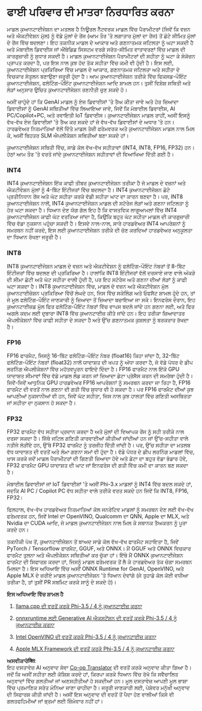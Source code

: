 <!--
CO_OP_TRANSLATOR_METADATA:
{
  "original_hash": "d658062de70b131ef4c0bff69b5fc70e",
  "translation_date": "2025-05-09T13:22:22+00:00",
  "source_file": "md/01.Introduction/04/QuantifyingPhi.md",
  "language_code": "pa"
}
-->
# **ਫਾਈ ਪਰਿਵਾਰ ਦੀ ਮਾਤਰਾ ਨਿਰਧਾਰਿਤ ਕਰਨਾ**

ਮਾਡਲ ਕੁਆਨਟਾਈਜੇਸ਼ਨ ਦਾ ਮਤਲਬ ਹੈ ਨਿਊਰਲ ਨੈੱਟਵਰਕ ਮਾਡਲ ਵਿੱਚ ਪੈਰਾਮੀਟਰਾਂ (ਜਿਵੇਂ ਕਿ ਵਜ਼ਨ ਅਤੇ ਐਕਟੀਵੇਸ਼ਨ ਮੁੱਲ) ਨੂੰ ਵੱਡੇ ਮੁੱਲਾਂ ਦੇ ਰੇਂਜ (ਆਮ ਤੌਰ 'ਤੇ ਲਗਾਤਾਰ ਮੁੱਲਾਂ ਦਾ ਰੇਂਜ) ਤੋਂ ਛੋਟੇ ਸੀਮਿਤ ਮੁੱਲਾਂ ਦੇ ਰੇਂਜ ਵਿੱਚ ਬਦਲਣਾ। ਇਹ ਤਕਨੀਕ ਮਾਡਲ ਦੇ ਆਕਾਰ ਅਤੇ ਗਣਨਾਤਮਕ ਜਟਿਲਤਾ ਨੂੰ ਘਟਾ ਸਕਦੀ ਹੈ ਅਤੇ ਮੋਬਾਈਲ ਡਿਵਾਈਸ ਜਾਂ ਐਂਬੇਡਿਡ ਸਿਸਟਮ ਵਰਗੇ ਸਰੋਤ-ਸੀਮਿਤ ਵਾਤਾਵਰਣਾਂ ਵਿੱਚ ਮਾਡਲ ਦੀ ਕਾਰਗੁਜ਼ਾਰੀ ਨੂੰ ਸੁਧਾਰ ਸਕਦੀ ਹੈ। ਮਾਡਲ ਕੁਆਨਟਾਈਜੇਸ਼ਨ ਪੈਰਾਮੀਟਰਾਂ ਦੀ ਸਹੀਤਾ ਨੂੰ ਘਟਾ ਕੇ ਸੰਕੋਚਨ ਪ੍ਰਾਪਤ ਕਰਦਾ ਹੈ, ਪਰ ਇਸ ਨਾਲ ਕੁਝ ਹੱਦ ਤੱਕ ਸਹੀਤਾ ਵਿੱਚ ਕਮੀ ਵੀ ਹੁੰਦੀ ਹੈ। ਇਸ ਲਈ, ਕੁਆਨਟਾਈਜੇਸ਼ਨ ਪ੍ਰਕਿਰਿਆ ਵਿੱਚ ਮਾਡਲ ਦੇ ਆਕਾਰ, ਗਣਨਾਤਮਕ ਜਟਿਲਤਾ ਅਤੇ ਸਹੀਤਾ ਦੇ ਵਿਚਕਾਰ ਸੰਤੁਲਨ ਬਣਾਉਣਾ ਜਰੂਰੀ ਹੁੰਦਾ ਹੈ। ਆਮ ਕੁਆਨਟਾਈਜੇਸ਼ਨ ਤਰੀਕੇ ਵਿੱਚ ਫਿਕਸਡ-ਪੌਇੰਟ ਕੁਆਨਟਾਈਜੇਸ਼ਨ, ਫਲੋਟਿੰਗ-ਪੌਇੰਟ ਕੁਆਨਟਾਈਜੇਸ਼ਨ ਆਦਿ ਸ਼ਾਮਲ ਹਨ। ਤੁਸੀਂ ਵਿਸ਼ੇਸ਼ ਸਥਿਤੀ ਅਤੇ ਲੋੜਾਂ ਅਨੁਸਾਰ ਉਚਿਤ ਕੁਆਨਟਾਈਜੇਸ਼ਨ ਰਣਨੀਤੀ ਚੁਣ ਸਕਦੇ ਹੋ।

ਅਸੀਂ ਚਾਹੁੰਦੇ ਹਾਂ ਕਿ GenAI ਮਾਡਲ ਨੂੰ ਏਜ ਡਿਵਾਈਸਾਂ 'ਤੇ ਤੈਅ ਕੀਤਾ ਜਾਵੇ ਅਤੇ ਹੋਰ ਜ਼ਿਆਦਾ ਡਿਵਾਈਸਾਂ ਨੂੰ GenAI ਸਥਿਤੀਆਂ ਵਿੱਚ ਲਿਆਇਆ ਜਾਵੇ, ਜਿਵੇਂ ਕਿ ਮੋਬਾਈਲ ਡਿਵਾਈਸ, AI PC/Copilot+PC, ਅਤੇ ਰਵਾਇਤੀ IoT ਡਿਵਾਈਸ। ਕੁਆਨਟਾਈਜੇਸ਼ਨ ਮਾਡਲ ਰਾਹੀਂ, ਅਸੀਂ ਇਸਨੂੰ ਵੱਖ-ਵੱਖ ਏਜ ਡਿਵਾਈਸਾਂ 'ਤੇ ਤੈਅ ਕਰ ਸਕਦੇ ਹਾਂ ਜੋ ਵੱਖ-ਵੱਖ ਡਿਵਾਈਸਾਂ ਦੇ ਅਧਾਰ 'ਤੇ ਹਨ। ਹਾਰਡਵੇਅਰ ਨਿਰਮਾਤਿਆਂ ਵੱਲੋਂ ਦਿੱਤੇ ਮਾਡਲ ਤੇਜ਼ੀ ਫਰੇਮਵਰਕ ਅਤੇ ਕੁਆਨਟਾਈਜੇਸ਼ਨ ਮਾਡਲ ਨਾਲ ਮਿਲ ਕੇ, ਅਸੀਂ ਬਿਹਤਰ SLM ਐਪਲੀਕੇਸ਼ਨ ਸਥਿਤੀਆਂ ਬਣਾ ਸਕਦੇ ਹਾਂ।

ਕੁਆਨਟਾਈਜੇਸ਼ਨ ਸਥਿਤੀ ਵਿੱਚ, ਸਾਡੇ ਕੋਲ ਵੱਖ-ਵੱਖ ਸਹੀਤਾਵਾਂ (INT4, INT8, FP16, FP32) ਹਨ। ਹੇਠਾਂ ਆਮ ਤੌਰ 'ਤੇ ਵਰਤੇ ਜਾਂਦੇ ਕੁਆਨਟਾਈਜੇਸ਼ਨ ਸਹੀਤਾਵਾਂ ਦੀ ਵਿਆਖਿਆ ਦਿੱਤੀ ਗਈ ਹੈ।

### **INT4**

INT4 ਕੁਆਨਟਾਈਜੇਸ਼ਨ ਇੱਕ ਕਾਫ਼ੀ ਤੀਬਰ ਕੁਆਨਟਾਈਜੇਸ਼ਨ ਤਰੀਕਾ ਹੈ ਜੋ ਮਾਡਲ ਦੇ ਵਜ਼ਨਾਂ ਅਤੇ ਐਕਟੀਵੇਸ਼ਨ ਮੁੱਲਾਂ ਨੂੰ 4-ਬਿੱਟ ਇੰਟੀਜਰਾਂ ਵਿੱਚ ਬਦਲਦਾ ਹੈ। INT4 ਕੁਆਨਟਾਈਜੇਸ਼ਨ ਛੋਟੇ ਪ੍ਰਤੀਨਿਧਾਨ ਰੇਂਜ ਅਤੇ ਘੱਟ ਸਹੀਤਾ ਕਰਕੇ ਵੱਡੀ ਸਹੀਤਾ ਘਾਟ ਦਾ ਕਾਰਨ ਬਣਦਾ ਹੈ। ਪਰ, INT8 ਕੁਆਨਟਾਈਜੇਸ਼ਨ ਨਾਲੋਂ, INT4 ਕੁਆਨਟਾਈਜੇਸ਼ਨ ਮਾਡਲ ਦੀ ਸਟੋਰੇਜ ਲੋੜਾਂ ਅਤੇ ਗਣਨਾ ਜਟਿਲਤਾ ਨੂੰ ਹੋਰ ਘਟਾ ਸਕਦਾ ਹੈ। ਧਿਆਨ ਦੇਣ ਯੋਗ ਗੱਲ ਇਹ ਹੈ ਕਿ ਵਾਸਤਵਿਕ ਲਾਗੂਆਮਲਾਂ ਵਿੱਚ INT4 ਕੁਆਨਟਾਈਜੇਸ਼ਨ ਕਾਫ਼ੀ ਘੱਟ ਵਰਤਿਆ ਜਾਂਦਾ ਹੈ, ਕਿਉਂਕਿ ਬਹੁਤ ਘੱਟ ਸਹੀਤਾ ਮਾਡਲ ਦੀ ਕਾਰਗੁਜ਼ਾਰੀ ਵਿੱਚ ਵੱਡਾ ਨੁਕਸਾਨ ਪਹੁੰਚਾ ਸਕਦੀ ਹੈ। ਇਸਦੇ ਨਾਲ-ਨਾਲ, ਸਾਰੇ ਹਾਰਡਵੇਅਰ INT4 ਆਪਰੇਸ਼ਨਾਂ ਨੂੰ ਸਮਰਥਨ ਨਹੀਂ ਕਰਦੇ, ਇਸ ਲਈ ਕੁਆਨਟਾਈਜੇਸ਼ਨ ਤਰੀਕੇ ਦੀ ਚੋਣ ਕਰਦਿਆਂ ਹਾਰਡਵੇਅਰ ਅਨੁਕੂਲਤਾ ਦਾ ਧਿਆਨ ਰੱਖਣਾ ਜਰੂਰੀ ਹੈ।

### **INT8**

INT8 ਕੁਆਨਟਾਈਜੇਸ਼ਨ ਮਾਡਲ ਦੇ ਵਜ਼ਨ ਅਤੇ ਐਕਟੀਵੇਸ਼ਨ ਨੂੰ ਫਲੋਟਿੰਗ-ਪੌਇੰਟ ਨੰਬਰਾਂ ਤੋਂ 8-ਬਿੱਟ ਇੰਟੀਜਰਾਂ ਵਿੱਚ ਬਦਲਣ ਦੀ ਪ੍ਰਕਿਰਿਆ ਹੈ। ਹਾਲਾਂਕਿ INT8 ਇੰਟੀਜਰਾਂ ਵੱਲੋਂ ਦਰਸਾਏ ਜਾਣ ਵਾਲੇ ਅੰਕੜੇ ਦੀ ਸੀਮਾ ਛੋਟੀ ਅਤੇ ਘੱਟ ਸਹੀਤਾ ਵਾਲੀ ਹੁੰਦੀ ਹੈ, ਪਰ ਇਹ ਸਟੋਰੇਜ ਅਤੇ ਗਣਨਾ ਦੀਆਂ ਲੋੜਾਂ ਨੂੰ ਕਾਫ਼ੀ ਘਟਾ ਸਕਦਾ ਹੈ। INT8 ਕੁਆਨਟਾਈਜੇਸ਼ਨ ਵਿੱਚ, ਮਾਡਲ ਦੇ ਵਜ਼ਨ ਅਤੇ ਐਕਟੀਵੇਸ਼ਨ ਮੁੱਲ ਕੁਆਨਟਾਈਜ਼ੇਸ਼ਨ ਪ੍ਰਕਿਰਿਆ ਵਿੱਚੋਂ ਲੰਘਦੇ ਹਨ, ਜਿਸ ਵਿੱਚ ਸਕੇਲਿੰਗ ਅਤੇ ਓਫਸੈਟ ਸ਼ਾਮਲ ਹੁੰਦੇ ਹਨ, ਤਾਂ ਜੋ ਮੂਲ ਫਲੋਟਿੰਗ-ਪੌਇੰਟ ਜਾਣਕਾਰੀ ਨੂੰ ਜ਼ਿਆਦਾ ਤੋਂ ਜ਼ਿਆਦਾ ਬਚਾਇਆ ਜਾ ਸਕੇ। ਇਨਫਰੰਸ ਦੌਰਾਨ, ਇਹ ਕੁਆਨਟਾਈਜ਼ਡ ਮੁੱਲ ਫਿਰ ਫਲੋਟਿੰਗ-ਪੌਇੰਟ ਨੰਬਰਾਂ ਵਿੱਚ ਵਾਪਸ ਬਦਲੇ ਜਾਂਦੇ ਹਨ ਗਣਨਾ ਲਈ, ਅਤੇ ਫਿਰ ਅਗਲੇ ਕਦਮ ਲਈ ਦੁਬਾਰਾ INT8 ਵਿੱਚ ਕੁਆਨਟਾਈਜ਼ ਕੀਤੇ ਜਾਂਦੇ ਹਨ। ਇਹ ਤਰੀਕਾ ਜ਼ਿਆਦਾਤਰ ਐਪਲੀਕੇਸ਼ਨਾਂ ਵਿੱਚ ਕਾਫ਼ੀ ਸਹੀਤਾ ਦੇ ਸਕਦਾ ਹੈ ਅਤੇ ਉੱਚ ਗਣਨਾਤਮਕ ਕੁਸ਼ਲਤਾ ਨੂੰ ਬਰਕਰਾਰ ਰੱਖਦਾ ਹੈ।

### **FP16**

FP16 ਫਾਰਮੈਟ, ਜਿਸਨੂੰ 16-ਬਿੱਟ ਫਲੋਟਿੰਗ-ਪੌਇੰਟ ਨੰਬਰ (float16) ਕਿਹਾ ਜਾਂਦਾ ਹੈ, 32-ਬਿੱਟ ਫਲੋਟਿੰਗ-ਪੌਇੰਟ ਨੰਬਰਾਂ (float32) ਨਾਲੋਂ ਯਾਦਾਸ਼ਤ ਦੀ ਖਪਤ ਨੂੰ ਅੱਧਾ ਕਰਦਾ ਹੈ, ਜੋ ਵੱਡੇ ਪੱਧਰ ਦੇ ਡੀਪ ਲਰਨਿੰਗ ਐਪਲੀਕੇਸ਼ਨਾਂ ਵਿੱਚ ਮਹੱਤਵਪੂਰਨ ਫਾਇਦੇ ਦਿੰਦਾ ਹੈ। FP16 ਫਾਰਮੈਟ ਨਾਲ ਇੱਕੋ GPU ਯਾਦਾਸ਼ਤ ਸੀਮਾਵਾਂ ਵਿੱਚ ਵੱਡੇ ਮਾਡਲ ਲੋਡ ਕਰਨ ਜਾਂ ਜ਼ਿਆਦਾ ਡੇਟਾ ਪ੍ਰੋਸੈਸ ਕਰਨ ਦੀ ਸਮਰੱਥਾ ਹੁੰਦੀ ਹੈ। ਜਿਵੇਂ-ਜਿਵੇਂ ਆਧੁਨਿਕ GPU ਹਾਰਡਵੇਅਰ FP16 ਆਪਰੇਸ਼ਨਾਂ ਨੂੰ ਸਮਰਥਨ ਕਰਦਾ ਜਾ ਰਿਹਾ ਹੈ, FP16 ਫਾਰਮੈਟ ਦੀ ਵਰਤੋਂ ਨਾਲ ਗਣਨਾ ਦੀ ਗਤੀ ਵਿੱਚ ਸੁਧਾਰ ਵੀ ਹੋ ਸਕਦਾ ਹੈ। ਪਰ FP16 ਫਾਰਮੈਟ ਦੀਆਂ ਕੁਝ ਆਪਣੀਆਂ ਨੁਕਸਾਨੀਆਂ ਵੀ ਹਨ, ਜਿਵੇਂ ਘੱਟ ਸਹੀਤਾ, ਜਿਸ ਨਾਲ ਕੁਝ ਹਾਲਤਾਂ ਵਿੱਚ ਗਣਿਤੀ ਅਸਥਿਰਤਾ ਜਾਂ ਸਹੀਤਾ ਦਾ ਨੁਕਸਾਨ ਹੋ ਸਕਦਾ ਹੈ।

### **FP32**

FP32 ਫਾਰਮੈਟ ਵੱਧ ਸਹੀਤਾ ਪ੍ਰਦਾਨ ਕਰਦਾ ਹੈ ਅਤੇ ਮੁੱਲਾਂ ਦੀ ਵਿਆਪਕ ਰੇਂਜ ਨੂੰ ਸਹੀ ਤਰੀਕੇ ਨਾਲ ਦਰਸਾ ਸਕਦਾ ਹੈ। ਜਿੱਥੇ ਜਟਿਲ ਗਣਿਤੀ ਕਾਰਵਾਈਆਂ ਕੀਤੀਆਂ ਜਾਂਦੀਆਂ ਹਨ ਜਾਂ ਉੱਚ-ਸਹੀਤਾ ਵਾਲੇ ਨਤੀਜੇ ਲੋੜੀਂਦੇ ਹਨ, ਉੱਥੇ FP32 ਫਾਰਮੈਟ ਨੂੰ ਤਰਜੀਹ ਦਿੱਤੀ ਜਾਂਦੀ ਹੈ। ਪਰ, ਉੱਚ ਸਹੀਤਾ ਦਾ ਮਤਲਬ ਵੱਧ ਯਾਦਾਸ਼ਤ ਦੀ ਵਰਤੋਂ ਅਤੇ ਲੰਮਾ ਗਣਨਾ ਸਮਾਂ ਵੀ ਹੁੰਦਾ ਹੈ। ਵੱਡੇ ਪੱਧਰ ਦੇ ਡੀਪ ਲਰਨਿੰਗ ਮਾਡਲਾਂ ਵਿੱਚ, ਖਾਸ ਕਰਕੇ ਜਦੋਂ ਮਾਡਲ ਪੈਰਾਮੀਟਰਾਂ ਦੀ ਗਿਣਤੀ ਜ਼ਿਆਦਾ ਹੋਵੇ ਅਤੇ ਡੇਟਾ ਦਾ ਬਹੁਤ ਵੱਡਾ ਭੰਡਾਰ ਹੋਵੇ, FP32 ਫਾਰਮੈਟ GPU ਯਾਦਾਸ਼ਤ ਦੀ ਘਾਟ ਜਾਂ ਇਨਫਰੰਸ ਦੀ ਗਤੀ ਵਿੱਚ ਕਮੀ ਦਾ ਕਾਰਨ ਬਣ ਸਕਦਾ ਹੈ।

ਮੋਬਾਈਲ ਡਿਵਾਈਸਾਂ ਜਾਂ IoT ਡਿਵਾਈਸਾਂ 'ਤੇ ਅਸੀਂ Phi-3.x ਮਾਡਲਾਂ ਨੂੰ INT4 ਵਿੱਚ ਬਦਲ ਸਕਦੇ ਹਾਂ, ਜਦਕਿ AI PC / Copilot PC ਵੱਧ ਸਹੀਤਾ ਵਾਲੇ ਤਰੀਕੇ ਵਰਤ ਸਕਦੇ ਹਨ ਜਿਵੇਂ ਕਿ INT8, FP16, FP32।

ਫਿਲਹਾਲ, ਵੱਖ-ਵੱਖ ਹਾਰਡਵੇਅਰ ਨਿਰਮਾਤਿਆਂ ਕੋਲ ਜਨਰੇਟਿਵ ਮਾਡਲਾਂ ਨੂੰ ਸਮਰਥਨ ਦੇਣ ਲਈ ਵੱਖ-ਵੱਖ ਫਰੇਮਵਰਕ ਹਨ, ਜਿਵੇਂ Intel ਦਾ OpenVINO, Qualcomm ਦਾ QNN, Apple ਦਾ MLX, ਅਤੇ Nvidia ਦਾ CUDA ਆਦਿ, ਜੋ ਮਾਡਲ ਕੁਆਨਟਾਈਜੇਸ਼ਨ ਨਾਲ ਮਿਲ ਕੇ ਸਥਾਨਕ ਤੈਅਕਰਨ ਨੂੰ ਪੂਰਾ ਕਰਦੇ ਹਨ।

ਤਕਨੀਕੀ ਪੱਖ ਤੋਂ, ਕੁਆਨਟਾਈਜੇਸ਼ਨ ਤੋਂ ਬਾਅਦ ਸਾਡੇ ਕੋਲ ਵੱਖ-ਵੱਖ ਫਾਰਮੈਟ ਸਹਾਇਤਾ ਹੈ, ਜਿਵੇਂ PyTorch / Tensorflow ਫਾਰਮੈਟ, GGUF, ਅਤੇ ONNX। ਮੈਂ GGUF ਅਤੇ ONNX ਵਿਚਕਾਰ ਫਾਰਮੈਟ ਤੁਲਨਾ ਅਤੇ ਐਪਲੀਕੇਸ਼ਨ ਸਥਿਤੀਆਂ ਕਰ ਚੁੱਕਾ ਹਾਂ। ਇੱਥੇ ਮੈਂ ONNX ਕੁਆਨਟਾਈਜੇਸ਼ਨ ਫਾਰਮੈਟ ਦੀ ਸਿਫਾਰਸ਼ ਕਰਦਾ ਹਾਂ, ਜਿਸਨੂੰ ਮਾਡਲ ਫਰੇਮਵਰਕ ਤੋਂ ਲੈ ਕੇ ਹਾਰਡਵੇਅਰ ਤੱਕ ਚੰਗਾ ਸਮਰਥਨ ਮਿਲਦਾ ਹੈ। ਇਸ ਅਧਿਆਇ ਵਿੱਚ ਅਸੀਂ ONNX Runtime for GenAI, OpenVINO, ਅਤੇ Apple MLX ਦੇ ਜ਼ਰੀਏ ਮਾਡਲ ਕੁਆਨਟਾਈਜੇਸ਼ਨ 'ਤੇ ਧਿਆਨ ਦੇਵਾਂਗੇ (ਜੇ ਤੁਹਾਡੇ ਕੋਲ ਕੋਈ ਵਧੀਆ ਤਰੀਕਾ ਹੈ, ਤਾਂ ਤੁਸੀਂ PR ਸਬਮਿਟ ਕਰਕੇ ਸਾਨੂੰ ਦੇ ਸਕਦੇ ਹੋ)।

**ਇਸ ਅਧਿਆਇ ਵਿੱਚ ਸ਼ਾਮਲ ਹੈ**

1. [llama.cpp ਦੀ ਵਰਤੋਂ ਕਰਕੇ Phi-3.5 / 4 ਨੂੰ ਕੁਆਨਟਾਈਜ਼ ਕਰਨਾ](./UsingLlamacppQuantifyingPhi.md)

2. [onnxruntime ਲਈ Generative AI ਐਕਸਟੇਂਸ਼ਨ ਦੀ ਵਰਤੋਂ ਕਰਕੇ Phi-3.5 / 4 ਨੂੰ ਕੁਆਨਟਾਈਜ਼ ਕਰਨਾ](./UsingORTGenAIQuantifyingPhi.md)

3. [Intel OpenVINO ਦੀ ਵਰਤੋਂ ਕਰਕੇ Phi-3.5 / 4 ਨੂੰ ਕੁਆਨਟਾਈਜ਼ ਕਰਨਾ](./UsingIntelOpenVINOQuantifyingPhi.md)

4. [Apple MLX Framework ਦੀ ਵਰਤੋਂ ਕਰਕੇ Phi-3.5 / 4 ਨੂੰ ਕੁਆਨਟਾਈਜ਼ ਕਰਨਾ](./UsingAppleMLXQuantifyingPhi.md)

**ਅਸਵੀਕਾਰੋक्ति**:  
ਇਹ ਦਸਤਾਵੇਜ਼ AI ਅਨੁਵਾਦ ਸੇਵਾ [Co-op Translator](https://github.com/Azure/co-op-translator) ਦੀ ਵਰਤੋਂ ਕਰਕੇ ਅਨੁਵਾਦ ਕੀਤਾ ਗਿਆ ਹੈ। ਜਦੋਂ ਕਿ ਅਸੀਂ ਸਹੀਤਾ ਲਈ ਕੋਸ਼ਿਸ਼ ਕਰਦੇ ਹਾਂ, ਕਿਰਪਾ ਕਰਕੇ ਧਿਆਨ ਵਿੱਚ ਰੱਖੋ ਕਿ ਸਵੈਚਾਲਿਤ ਅਨੁਵਾਦਾਂ ਵਿੱਚ ਗਲਤੀਆਂ ਜਾਂ ਅਣਸਹੀਤੀਆਂ ਹੋ ਸਕਦੀਆਂ ਹਨ। ਮੂਲ ਦਸਤਾਵੇਜ਼ ਆਪਣੀ ਮੂਲ ਭਾਸ਼ਾ ਵਿੱਚ ਪ੍ਰਮਾਣਿਕ ਸਰੋਤ ਮੰਨਿਆ ਜਾਣਾ ਚਾਹੀਦਾ ਹੈ। ਜਰੂਰੀ ਜਾਣਕਾਰੀ ਲਈ, ਪੇਸ਼ੇਵਰ ਮਨੁੱਖੀ ਅਨੁਵਾਦ ਦੀ ਸਿਫਾਰਸ਼ ਕੀਤੀ ਜਾਂਦੀ ਹੈ। ਅਸੀਂ ਇਸ ਅਨੁਵਾਦ ਦੀ ਵਰਤੋਂ ਤੋਂ ਪੈਦਾ ਹੋਣ ਵਾਲੀਆਂ ਕਿਸੇ ਵੀ ਗਲਤਫਹਿਮੀਆਂ ਜਾਂ ਭ੍ਰਮਾਂ ਲਈ ਜ਼ਿੰਮੇਵਾਰ ਨਹੀਂ ਹਾਂ।